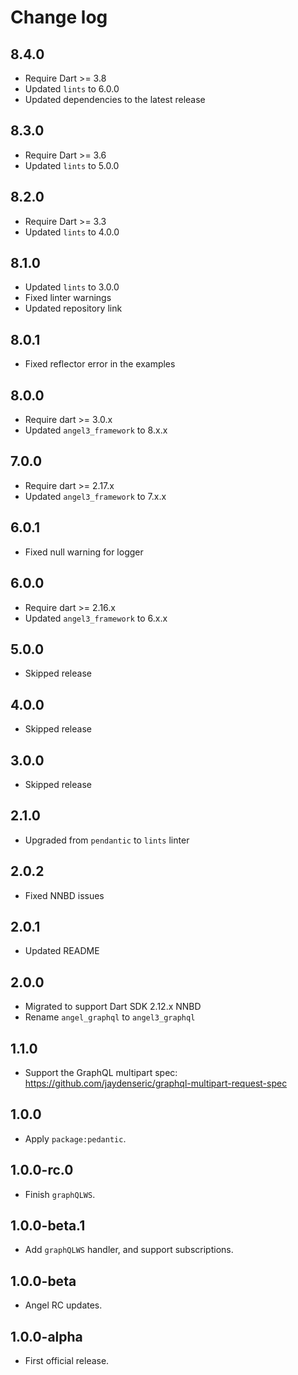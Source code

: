 # Change log

## 8.4.0

* Require Dart >= 3.8
* Updated `lints` to 6.0.0
* Updated dependencies to the latest release

## 8.3.0

* Require Dart >= 3.6
* Updated `lints` to 5.0.0

## 8.2.0

* Require Dart >= 3.3
* Updated `lints` to 4.0.0

## 8.1.0

* Updated `lints` to 3.0.0
* Fixed linter warnings
* Updated repository link

## 8.0.1

* Fixed reflector error in the examples

## 8.0.0

* Require dart >= 3.0.x
* Updated `angel3_framework` to 8.x.x

## 7.0.0

* Require dart >= 2.17.x
* Updated `angel3_framework` to 7.x.x

## 6.0.1

* Fixed null warning for logger

## 6.0.0

* Require dart >= 2.16.x
* Updated `angel3_framework` to 6.x.x

## 5.0.0

* Skipped release

## 4.0.0

* Skipped release

## 3.0.0

* Skipped release

## 2.1.0

* Upgraded from `pendantic` to `lints` linter

## 2.0.2

* Fixed NNBD issues

## 2.0.1

* Updated README

## 2.0.0

* Migrated to support Dart SDK 2.12.x NNBD
* Rename `angel_graphql` to `angel3_graphql`

## 1.1.0

* Support the GraphQL multipart spec: <https://github.com/jaydenseric/graphql-multipart-request-spec>

## 1.0.0

* Apply `package:pedantic`.

## 1.0.0-rc.0

* Finish `graphQLWS`.

## 1.0.0-beta.1

* Add `graphQLWS` handler, and support subscriptions.

## 1.0.0-beta

* Angel RC updates.

## 1.0.0-alpha

* First official release.
